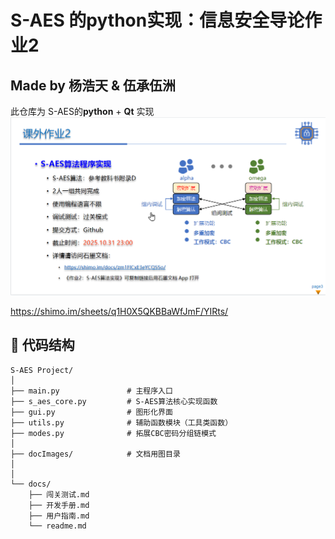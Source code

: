 # S-AES 的python实现：信息安全导论作业2
## Made by 杨浩天 & 伍承伍洲
此仓库为 S-AES的**python** + **Qt** 实现  
![1](../docImages/ppt.png)  

<https://shimo.im/sheets/q1H0X5QKBBaWfJmF/YIRts/>

## 🧱 代码结构
```
S-AES Project/
│
├── main.py               # 主程序入口
├── s_aes_core.py         # S-AES算法核心实现函数
├── gui.py                # 图形化界面
├── utils.py              # 辅助函数模块（工具类函数）
├── modes.py              # 拓展CBC密码分组链模式
│
├── docImages/            # 文档用图目录
│
│
└── docs/
    ├── 闯关测试.md        
    ├── 开发手册.md
    ├── 用户指南.md
    └── readme.md

```